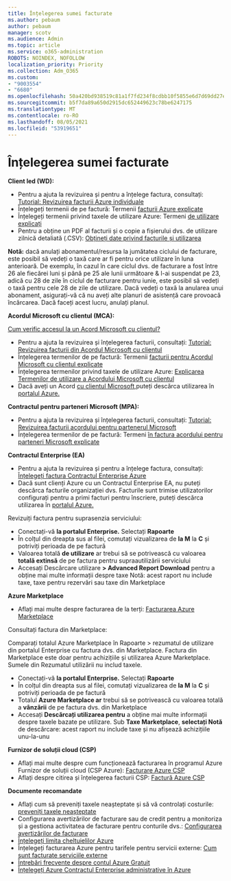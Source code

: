 ```yaml
---
title: Înțelegerea sumei facturate
ms.author: pebaum
author: pebaum
manager: scotv
ms.audience: Admin
ms.topic: article
ms.service: o365-administration
ROBOTS: NOINDEX, NOFOLLOW
localization_priority: Priority
ms.collection: Adm_O365
ms.custom:
- "9003554"
- "6680"
ms.openlocfilehash: 50a420bd938519c81a1f7fd234f8cdbb10f5855e6d7d69dd27e261ebc7e0c091
ms.sourcegitcommit: b5f7da89a650d2915dc652449623c78be6247175
ms.translationtype: MT
ms.contentlocale: ro-RO
ms.lasthandoff: 08/05/2021
ms.locfileid: "53919651"
---
```

# <a name="understand-billing-amount"></a>Înțelegerea sumei facturate

**Client led (WD):**

- Pentru a ajuta la revizuirea și pentru a înțelege factura, consultați: [Tutorial: Revizuirea facturii Azure individuale](https://docs.microsoft.com/azure/cost-management-billing/understand/review-individual-bill?WT.mc_id=Portal-Microsoft_Azure_Support)
- Înțelegeți termenii de pe factură: Termenii [facturii Azure explicate](https://docs.microsoft.com/azure/cost-management-billing/understand/understand-invoice?WT.mc_id=Portal-Microsoft_Azure_Support)
- Înțelegeți termenii privind taxele de utilizare Azure: Termeni [de utilizare explicați](https://docs.microsoft.com/azure/cost-management-billing/understand/understand-usage?WT.mc_id=Portal-Microsoft_Azure_Support)
- Pentru a obține un PDF al facturii și o copie a fișierului dvs. de utilizare zilnică detaliată (.CSV): [Obțineți date privind facturile și utilizarea](https://docs.microsoft.com/azure/billing/billing-download-azure-invoice-daily-usage-date?WT.mc_id=Portal-Microsoft_Azure_Support)

**Notă:** dacă anulați abonamentul/resursa la jumătatea ciclului de facturare, este posibil să vedeți o taxă care ar fi pentru orice utilizare în luna anterioară. De exemplu, în cazul în care ciclul dvs. de facturare a fost între 26 ale fiecărei luni și până pe 25 ale lunii următoare & l-ai suspendat pe 23, adică cu 28 de zile în ciclul de facturare pentru iunie, este posibil să vedeți o taxă pentru cele 28 de zile de utilizare. Dacă vedeți o taxă la anularea unui abonament, asigurați-vă că nu aveți alte planuri de asistență care provoacă încărcarea. Dacă faceți acest lucru, anulați planul.

**Acordul Microsoft cu clientul (MCA):**

[Cum verific accesul la un Acord Microsoft cu clientul?](https://docs.microsoft.com/azure/cost-management-billing/manage/download-azure-invoice-daily-usage-date?WT.mc_id=Portal-Microsoft_Azure_Support#check-access-to-a-microsoft-customer-agreement)

- Pentru a ajuta la revizuirea și înțelegerea facturii, consultați: [Tutorial: Revizuirea facturii din Acordul Microsoft cu clientul](https://docs.microsoft.com/azure/cost-management-billing/understand/review-customer-agreement-bill?WT.mc_id=Portal-Microsoft_Azure_Support)
- Înțelegerea termenilor de pe factură: Termenii [facturii pentru Acordul Microsoft cu clientul explicate](https://docs.microsoft.com/azure/cost-management-billing/understand/mca-understand-your-invoice?WT.mc_id=Portal-Microsoft_Azure_Support)
- Înțelegerea termenilor privind taxele de utilizare Azure: [Explicarea Termenilor de utilizare a Acordului Microsoft cu clientul](https://docs.microsoft.com/azure/cost-management-billing/understand/mca-understand-your-usage?WT.mc_id=Portal-Microsoft_Azure_Support)
- Dacă aveți un Acord [cu clientul Microsoft,](https://docs.microsoft.com/azure/cost-management-billing/manage/download-azure-invoice-daily-usage-date?WT.mc_id=Portal-Microsoft_Azure_Support#check-access-to-a-microsoft-customer-agreement)puteți descărca utilizarea în [portalul Azure.](https://portal.azure.com/)

**Contractul pentru parteneri Microsoft (MPA):**

- Pentru a ajuta la revizuirea și înțelegerea facturii, consultați: [Tutorial: Revizuirea facturii acordului pentru partenerul Microsoft](https://docs.microsoft.com/azure/cost-management-billing/understand/review-partner-agreement-bill?WT.mc_id=Portal-Microsoft_Azure_Support)
- Înțelegerea termenilor de pe factură: Termeni [în factura acordului pentru parteneri Microsoft explicate](https://docs.microsoft.com/azure/cost-management-billing/understand/mpa-invoice-terms?WT.mc_id=Portal-Microsoft_Azure_Support)

**Contractul Enterprise (EA)**

- Pentru a ajuta la revizuirea și pentru a înțelege factura, consultați: [Înțelegeți factura Contractul Enterprise Azure](https://docs.microsoft.com/azure/cost-management-billing/understand/review-enterprise-agreement-bill?WT.mc_id=Portal-Microsoft_Azure_Support)
- Dacă sunt clienți Azure cu un Contractul Enterprise EA, nu puteți descărca facturile organizației dvs. Facturile sunt trimise utilizatorilor configurați pentru a primi facturi pentru înscriere, puteți descărca utilizarea în [portalul Azure.](https://portal.azure.com/)

Revizuiți factura pentru suprasenzia serviciului:

- Conectați-vă **la portalul Enterprise.** Selectați **Rapoarte**
- În colțul din dreapta sus al filei, comutați vizualizarea de **la M** la **C** și potriviți perioada de pe factură
- Valoarea totală **de utilizare** ar trebui să se potrivească cu valoarea **totală extinsă** de pe factura pentru supraautilizării serviciului
- Accesați Descărcare utilizare **> Advanced Report Download** pentru a obține mai multe informații despre taxe Notă: acest raport nu include taxe, taxe pentru rezervări sau taxe din Marketplace 

**Azure Marketplace**

- Aflați mai multe despre facturarea de la terți: [Facturarea Azure Marketplace](https://docs.microsoft.com/azure/billing/billing-understand-your-azure-marketplace-charges?WT.mc_id=Portal-Microsoft_Azure_Support)

Consultați factura din Marketplace:

Comparați totalul Azure Marketplace în Rapoarte > rezumatul de utilizare din portalul Enterprise cu factura dvs. din Marketplace. Factura din Marketplace este doar pentru achizițiile și utilizarea Azure Marketplace. Sumele din Rezumatul utilizării nu includ taxele.

- Conectați-vă **la portalul Enterprise.** Selectați **Rapoarte**
- În colțul din dreapta sus al filei, comutați vizualizarea de **la M** la **C** și potriviți perioada de pe factură
- Totalul **Azure Marketplace ar** trebui să se potrivească cu valoarea totală a **vânzării** de pe factura dvs. din Marketplace
- Accesați **Descărcați utilizarea pentru** a obține mai multe informații despre taxele bazate pe utilizare. Sub **Taxe Marketplace**, **selectați Notă** de descărcare: acest raport nu include taxe și nu afișează achizițiile unu-la-unu

**Furnizor de soluții cloud (CSP)**

- Aflați mai multe despre cum funcționează facturarea în programul Azure Furnizor de soluții cloud (CSP Azure): [Facturare Azure CSP](https://docs.microsoft.com/azure/cloud-solution-provider/billing/azure-csp-billing-overview?WT.mc_id=Portal-Microsoft_Azure_Support)
- Aflați despre citirea și înțelegerea facturii CSP: [Factură Azure CSP](https://docs.microsoft.com/azure/cloud-solution-provider/billing/azure-csp-invoice?WT.mc_id=Portal-Microsoft_Azure_Support)

**Documente recomandate**

- Aflați cum să preveniți taxele neașteptate și să vă controlați costurile: [preveniți taxele neașteptate](https://docs.microsoft.com/azure/cost-management-billing/manage/getting-started?WT.mc_id=Portal-Microsoft_Azure_Support)
- Configurarea avertizărilor de facturare sau de credit pentru a monitoriza și a gestiona activitatea de facturare pentru conturile dvs.: [Configurarea avertizărilor de facturare](https://docs.microsoft.com/azure/cost-management-billing/costs/cost-mgt-alerts-monitor-usage-spending?WT.mc_id=Portal-Microsoft_Azure_Support)
- [Înțelegeți limita cheltuielilor Azure](https://docs.microsoft.com/azure/cost-management-billing/manage/spending-limit?WT.mc_id=Portal-Microsoft_Azure_Support)
- Înțelegeți facturarea Azure pentru tarifele pentru servicii externe: [Cum sunt facturate serviciile externe](https://docs.microsoft.com/azure/cost-management-billing/understand/understand-azure-marketplace-charges?WT.mc_id=Portal-Microsoft_Azure_Support)
- [Întrebări frecvente despre contul Azure Gratuit](https://azure.microsoft.com/free/free-account-faq/)
- [Înțelegeți Azure Contractul Enterprise administrative în Azure](https://docs.microsoft.com/azure/cost-management-billing/manage/understand-ea-roles?WT.mc_id=Portal-Microsoft_Azure_Support)
